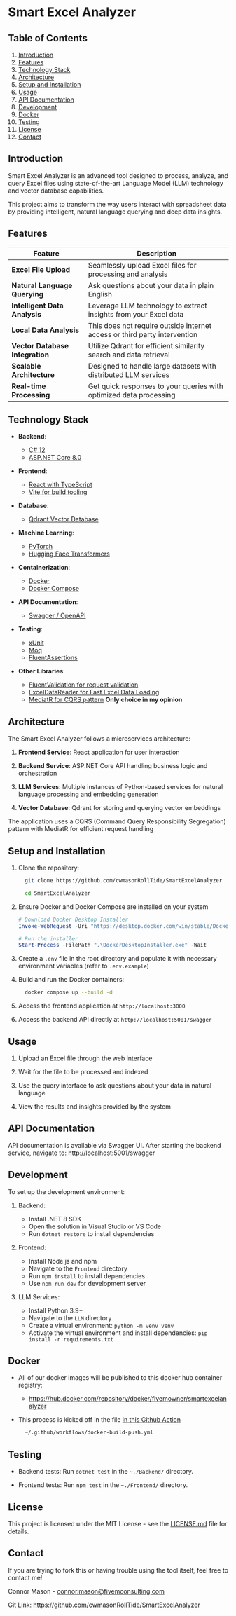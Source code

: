 # Smart Excel Analyzer

## Table of Contents
1. [Introduction](#introduction)
2. [Features](#features)
3. [Technology Stack](#technology-stack)
4. [Architecture](#architecture)
5. [Setup and Installation](#setup-and-installation)
6. [Usage](#usage)
7. [API Documentation](#api-documentation)
8. [Development](#development)
9. [Docker](#docker)
10. [Testing](#testing)
11. [License](#license)
12. [Contact](#contact)

## Introduction

Smart Excel Analyzer is an advanced tool designed to process, analyze, and query Excel files using state-of-the-art Language Model (LLM) technology and vector database capabilities.

This project aims to transform the way users interact with spreadsheet data by providing intelligent, natural language querying and deep data insights.

## Features

| Feature                           | Description                                                                |
|-----------------------------------|----------------------------------------------------------------------------|
| **Excel File Upload**             | Seamlessly upload Excel files for processing and analysis                  |
| **Natural Language Querying**     | Ask questions about your data in plain English                             |
| **Intelligent Data Analysis**     | Leverage LLM technology to extract insights from your Excel data           |
| **Local Data Analysis**           | This does not require outside internet access or third party intervention  |
| **Vector Database Integration**   | Utilize Qdrant for efficient similarity search and data retrieval          |
| **Scalable Architecture**         | Designed to handle large datasets with distributed LLM services            |
| **Real-time Processing**          | Get quick responses to your queries with optimized data processing         |

## Technology Stack

- **Backend**: 
  - [C# 12](https://learn.microsoft.com/en-us/dotnet/csharp/whats-new/csharp-12)
  - [ASP.NET Core 8.0](https://dotnet.microsoft.com/en-us/download/dotnet/8.0)
- **Frontend**: 
  - [React with TypeScript](https://react.dev/learn/typescript)
  - [Vite for build tooling](https://vite.dev/)
- **Database**: 
  - [Qdrant Vector Database](https://try.qdrant.tech/high-performance-vector-search?utm_source=google&utm_medium=cpc&utm_campaign=21518712216&utm_content=163351119817&utm_term=qdrant%20vector%20database&hsa_acc=6907203950&hsa_cam=21518712216&hsa_grp=163351119817&hsa_ad=707722911577&hsa_src=g&hsa_tgt=kwd-2240456171437&hsa_kw=qdrant%20vector%20database&hsa_mt=e&hsa_net=adwords&hsa_ver=3&gad_source=1&gclid=CjwKCAjw1NK4BhAwEiwAVUHPUDZxy5-yERXvEGdq-Q58x1xzDrpdB3rj1norGq_P6JDlU9vI3yXnyhoCTIoQAvD_BwE)
- **Machine Learning**:
  - [PyTorch](https://pytorch.org/)
  - [Hugging Face Transformers](https://huggingface.co/docs/transformers/en/index)
- **Containerization**: 
  - [Docker](https://app.docker.com/)
  - [Docker Compose](https://docs.docker.com/compose/)
- **API Documentation**: 
  - [Swagger / OpenAPI](https://swagger.io/docs/)
- **Testing**: 
  - [xUnit](https://xunit.net/)
  - [Moq](https://github.com/devlooped/moq)
  - [FluentAssertions](https://github.com/fluentassertions/fluentassertions)

- **Other Libraries**:
  - [FluentValidation for request validation](https://github.com/FluentValidation/FluentValidation)
  - [ExcelDataReader for Fast Excel Data Loading](https://github.com/ExcelDataReader/ExcelDataReader)
  - [MediatR for CQRS pattern](https://github.com/jbogard/MediatR) **Only choice in my opinion**

## Architecture

The Smart Excel Analyzer follows a microservices architecture:

1. **Frontend Service**: React application for user interaction

2. **Backend Service**: ASP.NET Core API handling business logic and orchestration

3. **LLM Services**: Multiple instances of Python-based services for natural language processing and embedding generation

4. **Vector Database**: Qdrant for storing and querying vector embeddings

The application uses a CQRS (Command Query Responsibility Segregation) pattern with MediatR for efficient request handling

## Setup and Installation

1. Clone the repository:
      
    ```bash
      git clone https://github.com/cwmasonRollTide/SmartExcelAnalyzer
    ```
     
    ```bash
      cd SmartExcelAnalyzer
    ```

2. Ensure Docker and Docker Compose are installed on your system
    ```powershell
    # Download Docker Desktop Installer
    Invoke-WebRequest -Uri "https://desktop.docker.com/win/stable/Docker%20Desktop%20Installer.exe" -OutFile "DockerDesktopInstaller.exe"

    # Run the installer
    Start-Process -FilePath ".\DockerDesktopInstaller.exe" -Wait
    ```

3. Create a `.env` file in the root directory and populate it with necessary environment variables (refer to `.env.example`)

4. Build and run the Docker containers:
    ```bash
      docker compose up --build -d
    ```

5. Access the frontend application at `http://localhost:3000`

6. Access the backend API directly at `http://localhost:5001/swagger`

## Usage

1. Upload an Excel file through the web interface

2. Wait for the file to be processed and indexed

3. Use the query interface to ask questions about your data in natural language

4. View the results and insights provided by the system

## API Documentation

API documentation is available via Swagger UI. After starting the backend service, navigate to:
http://localhost:5001/swagger

## Development

To set up the development environment:

1. Backend:
   - Install .NET 8 SDK
   - Open the solution in Visual Studio or VS Code
   - Run `dotnet restore` to install dependencies

2. Frontend:
   - Install Node.js and npm
   - Navigate to the `Frontend` directory
   - Run `npm install` to install dependencies
   - Use `npm run dev` for development server

3. LLM Services:
   - Install Python 3.9+
   - Navigate to the `LLM` directory
   - Create a virtual environment: `python -m venv venv`
   - Activate the virtual environment and install dependencies: `pip install -r requirements.txt`

## Docker

- All of our docker images will be published to this docker hub container registry:
    * https://hub.docker.com/repository/docker/fivemowner/smartexcelanalyzer

- This process is kicked off in the file [in this Github Action](.github/workflows/docker-build-push.yml)
  ```bash
    ~/.github/workflows/docker-build-push.yml
  ```
  
## Testing

- Backend tests: Run `dotnet test` in the ```~./Backend/``` directory.

- Frontend tests: Run `npm test` in the ```~./Frontend/``` directory.

## License

This project is licensed under the MIT License - see the [LICENSE.md](LICENSE.md) file for details.

## Contact

If you are trying to fork this or having trouble using the tool itself, feel free to contact me!

Connor Mason - connor.mason@fivemconsulting.com

Git Link: https://github.com/cwmasonRollTide/SmartExcelAnalyzer
